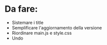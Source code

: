 # Da fare:
- Sistemare i title
- Semplificare l'aggiornamento della versione
- Riordinare main.js e style.css
- Undo